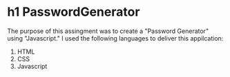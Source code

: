 # h1 PasswordGenerator

The purpose of this assingment was to create a "Password Generator" using "Javascript." I used the following languages to deliver this appilcation:

1. HTML
2. CSS
3. Javascript
